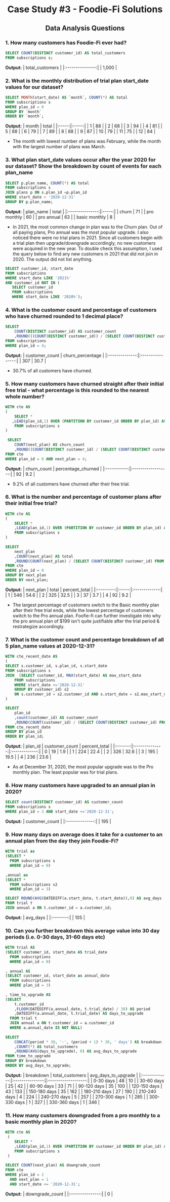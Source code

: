 # <p align="center"> Case Study #3 - Foodie-Fi Solutions
 
## <p align="center">  Data Analysis Questions

### 1. How many customers has Foodie-Fi ever had?
```sql
SELECT COUNT(DISTINCT customer_id) AS total_customers
FROM subscriptions s;
```
**Output:**
| total_customers |
|:---------------:|
|      1,000      |
 
### 2. What is the monthly distribution of trial plan start_date values for our dataset?
  
```sql
SELECT MONTH(start_date) AS `month`, COUNT(*) AS total
FROM subscriptions s 
WHERE plan_id = 0
GROUP BY `month`
ORDER BY `month`; 
```
**Output:**
 | month | total |
|:-----:|:-----:|
|   1   |   88  |
|   2   |   68  |
|   3   |   94  |
|   4   |   81  |
|   5   |   88  |
|   6   |   79  |
|   7   |   89  |
|   8   |   88  |
|   9   |   87  |
|  10   |   79  |
|  11   |   75  |
|  12   |   84  |
  
- The month with lowest number of plans was February, while the month with the largest number of plans was March. 
  
### 3. What plan start_date values occur after the year 2020 for our dataset? Show the breakdown by count of events for each plan_name
  
```sql
SELECT p.plan_name, COUNT(*) AS total
FROM subscriptions s 
JOIN plans p ON s.plan_id =p.plan_id 
WHERE start_date > '2020-12-31'
GROUP BY p.plan_name;   
```
**Output:**
|    plan_name    | total |
|:---------------:|:-----:|
|     churn       |   71  |
|   pro monthly   |   60  |
|    pro annual   |   63  |
| basic monthly   |   8   |
  
- In 2021,  the most common change in plan was to the Churn plan. Out of all paying plans, Pro annual was the most popular upgrade. I also noticed there were no trial plans in 2021. Since all customers begin with a trial plan then upgrade/downgrade accordingly, no new customers were acquired in the new year.
 To double check this assumption, I used the query below to find any new customers in 2021 that did not join in 2020. The output did not list anything.
 ```sql
SELECT customer_id, start_date
FROM subscriptions
WHERE start_date LIKE '2021%'
AND customer_id NOT IN (
    SELECT customer_id
    FROM subscriptions
    WHERE start_date LIKE '2020%');
```  

 ### 4. What is the customer count and percentage of customers who have churned rounded to 1 decimal place?
  
```sql
SELECT
    COUNT(DISTINCT customer_id) AS customer_count
    ,ROUND(((COUNT(DISTINCT customer_id)) / (SELECT COUNT(DISTINCT customer_id) FROM  subscriptions))*100, 1) AS churn_percentage
FROM subscriptions
WHERE plan_id = 4;  
```
**Output:**
| customer_count | churn_percentage |
|:--------------:|:----------------:|
|      307       |       30.7       |
  
- 30.7% of all customers have churned.
  
### 5. How many customers have churned straight after their initial free trial - what percentage is this rounded to the nearest whole number?
  
```sql
WITH cte AS
(	
    SELECT * 
   ,LEAD(plan_id,1) OVER (PARTITION BY customer_id ORDER BY plan_id) AS next_plan
    FROM subscriptions s
) 
 
 SELECT
    COUNT(next_plan) AS churn_count
    ,ROUND((COUNT(DISTINCT customer_id) / (SELECT COUNT(DISTINCT customer_id) FROM subscriptions))*100, 1) AS percentage_churned
FROM cte
WHERE plan_id = 0 AND next_plan = 4;  
```
**Output:**
| churn_count | percentage_churned |
|:-----------:|:------------------:|
|      92     |         9.2        |
- 9.2% of all customers have churned after their free trial.
  
### 6. What is the number and percentage of customer plans after their initial free trial?
  
```sql
WITH cte AS
(
    SELECT * 
    ,LEAD(plan_id,1) OVER (PARTITION BY customer_id ORDER BY plan_id) AS next_plan
    FROM subscriptions s
)  
 
SELECT 
    next_plan 
    ,COUNT(next_plan) AS total
    ,ROUND(COUNT(next_plan) / (SELECT COUNT(DISTINCT customer_id) FROM cte) * 100, 1) AS percent_total
FROM cte
WHERE plan_id = 0
GROUP BY next_plan
ORDER BY next_plan;  
```
**Output:**
 | next_plan | total | percent_total |
|:---------:|:-----:|:-------------:|
|     1     |  546  |      54.6     |
|     2     |  325  |      32.5     |
|     3     |   37  |       3.7     |
|     4     |   92  |       9.2     |
  
- The largest percentage of customers switch to the Basic monthly plan after their free trial ends, while the lowest percentage of customers switch to the Pro annual plan. Foofie-fi can further investigate into why the pro annual plan of $199 isn't quite justifiable after the trial period & restrategize accordingly.
  
### 7. What is the customer count and percentage breakdown of all 5 plan_name values at 2020-12-31?
  
  
```sql
WITH cte_recent_date AS	
(
SELECT s.customer_id, s.plan_id, s.start_date
FROM subscriptions s
JOIN  (SELECT customer_id, MAX(start_date) AS max_start_date
    FROM subscriptions
    WHERE start_date <='2020-12-31'
    GROUP BY customer_id) s2
    ON s.customer_id = s2.customer_id AND s.start_date = s2.max_start_date
)

SELECT 
	plan_id 
	,count(customer_id) AS customer_count
	,ROUND(COUNT(customer_id) / (SELECT COUNT(DISTINCT customer_id) FROM subscriptions) * 100, 1) AS percent_total
FROM cte_recent_date
GROUP BY plan_id
ORDER BY plan_id;  
```
**Output:**
| plan_id | customer_count | percent_total |
|:-------:|:--------------:|:-------------:|
|    0    |       19       |      1.9      |
|    1    |       224      |      22.4     |
|    2    |       326      |      32.6     |
|    3    |       195      |      19.5     |
|    4    |       236      |      23.6     |

- As at December 31, 2020, the most popular upgrade was to the Pro monthly plan. The least popular was for trial plans. 

### 8. How many customers have upgraded to an annual plan in 2020?
  
```sql
SELECT count(DISTINCT customer_id) AS customer_count
FROM subscriptions s 
WHERE plan_id = 3 AND start_date <='2020-12-31';  
```
**Output:**
 | customer_count |
|:--------------:|
|       195      |
 
### 9. How many days on average does it take for a customer to an annual plan from the day they join Foodie-Fi?
  
```sql
WITH trial as
(SELECT *
  FROM subscriptions s 
  WHERE plan_id = 0)
  
,annual as
(SELECT * 
  FROM subscriptions s2 
  WHERE plan_id = 3)

SELECT ROUND(AVG(DATEDIFF(a.start_date, t.start_date)),0) AS avg_days
FROM trial t
JOIN annual a ON t.customer_id = a.customer_id;  
```
**Output:**
| avg_days |
|:--------:|
|    105   |
  
### 10. Can you further breakdown this average value into 30 day periods (i.e. 0-30 days, 31-60 days etc)
  
```sql
WITH trial AS	
(SELECT customer_id, start_date AS trial_date
  FROM subscriptions
  WHERE plan_id = 0)
  
, annual AS 
(SELECT customer_id, start_date as annual_date
  FROM subscriptions
  WHERE plan_id = 3)
  
, time_to_upgrade AS 
(SELECT 
    t.customer_id
    ,FLOOR(DATEDIFF(a.annual_date, t.trial_date) / 30) AS period
    ,DATEDIFF(a.annual_date, t.trial_date) AS days_to_upgrade
  FROM trial t
  JOIN annual a ON t.customer_id = a.customer_id
  WHERE a.annual_date IS NOT NULL)
  
SELECT 
    CONCAT(period * 30, '-', (period + 1) * 30, ' days') AS breakdown
    ,COUNT(*) AS total_customers
    ,ROUND(AVG(days_to_upgrade), 0) AS avg_days_to_upgrade
FROM time_to_upgrade
GROUP BY breakdown
ORDER BY avg_days_to_upgrade;  
```
**Output:**
 |   breakdown   | total_customers | avg_days_to_upgrade |
|:-------------:|:---------------:|:-------------------:|
|   0-30 days   |        48       |          10         |
|   30-60 days  |        25       |          42         |
|   60-90 days  |        33       |          71         |
|  90-120 days  |        35       |         100         |
| 120-150 days  |        43       |         133         |
| 150-180 days  |        35       |         162         |
| 180-210 days  |        27       |         190         |
| 210-240 days  |        4        |         224         |
| 240-270 days  |        5        |         257         |
| 270-300 days  |        1        |         285         |
| 300-330 days  |        1        |         327         |
| 330-360 days  |        1        |         346         |
 
 ### 11. How many customers downgraded from a pro monthly to a basic monthly plan in 2020?
  
```sql
WITH cte AS 
 ( 
    SELECT * 
    ,LEAD(plan_id,1) OVER (PARTITION BY customer_id ORDER BY plan_id) AS next_plan
    FROM subscriptions s
 ) 
 
SELECT COUNT(next_plan) AS downgrade_count 		
FROM cte
WHERE plan_id = 2 
  AND next_plan = 1
  AND start_date <= '2020-12-31';  
```
**Output:**
| downgrade_count |
|:---------------:|
|        0        |
                  
